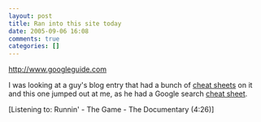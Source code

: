 ```yaml
---
layout: post
title: Ran into this site today
date: 2005-09-06 16:08
comments: true
categories: []
---
```

<a href="http://www.googleguide.com">http://www.googleguide.com</a>

I was looking at a guy's blog entry that had a bunch of <a href="http://www.petefreitag.com/item/455.cfm">cheat sheets</a> on it and this one jumped out at me, as he had a Google search <a href="http://www.googleguide.com/advanced_operators_reference.html">cheat sheet</a>.

<div class="media">[Listening to: Runnin' - The Game - The Documentary (4:26)]</div>
